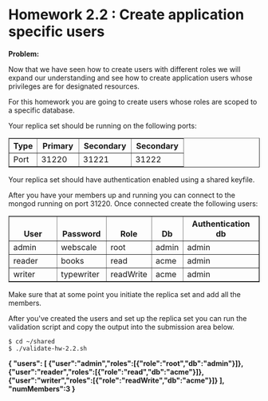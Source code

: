 # Homework 2.2 : Create application specific users

**Problem:**

Now that we have seen how to create users with different roles we will expand our understanding and see how to create application users whose privileges are for designated resources.

For this homework you are going to create users whose roles are scoped to a specific database.

Your replica set should be running on the following ports:

<table border="1" class="docutils">
<colgroup>
<col width="16%">
<col width="24%">
<col width="30%">
<col width="30%">
</colgroup>
<thead valign="bottom">
<tr><th class="head">Type</th>
<th class="head">Primary</th>
<th class="head">Secondary</th>
<th class="head">Secondary</th>
</tr>
</thead>
<tbody valign="top">
<tr><td>Port</td>
<td>31220</td>
<td>31221</td>
<td>31222</td>
</tr>
</tbody>
</table>

Your replica set should have authentication enabled using a shared keyfile.

After you have your members up and running you can connect to the mongod running on port 31220. Once connected create the following users:

<table border="1" class="docutils">
<colgroup>
<col width="20%">
<col width="20%">
<col width="18%">
<col width="11%">
<col width="31%">
</colgroup>
<thead valign="bottom">
<tr><th class="head">User</th>
<th class="head">Password</th>
<th class="head">Role</th>
<th class="head">Db</th>
<th class="head">Authentication db</th>
</tr>
</thead>
<tbody valign="top">
<tr><td>admin</td>
<td>webscale</td>
<td>root</td>
<td>admin</td>
<td>admin</td>
</tr>
<tr><td>reader</td>
<td>books</td>
<td>read</td>
<td>acme</td>
<td>admin</td>
</tr>
<tr><td>writer</td>
<td>typewriter</td>
<td>readWrite</td>
<td>acme</td>
<td>admin</td>
</tr>
</tbody>
</table>

Make sure that at some point you initiate the replica set and add all the members.

After you've created the users and set up the replica set you can run the validation script and copy the output into the submission area below.

```
$ cd ~/shared
$ ./validate-hw-2.2.sh
```

**{ "users": [ {"user":"admin","roles":[{"role":"root","db":"admin"}]}, {"user":"reader","roles":[{"role":"read","db":"acme"}]}, {"user":"writer","roles":[{"role":"readWrite","db":"acme"}]} ], "numMembers":3 }**